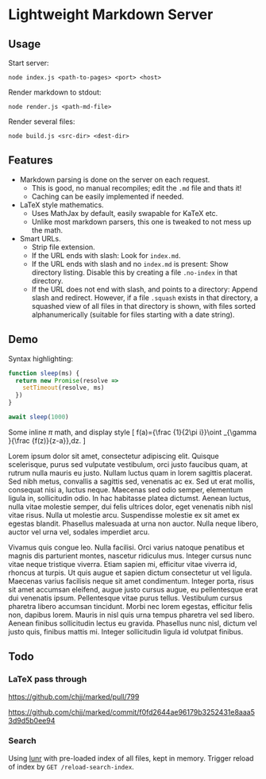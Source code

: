 # Lightweight Markdown Server


## Usage

Start server:

```
node index.js <path-to-pages> <port> <host>
```

Render markdown to stdout:

```
node render.js <path-md-file>
```

Render several files:

```
node build.js <src-dir> <dest-dir>
```


## Features

- Markdown parsing is done on the server on each request.
  - This is good, no manual recompiles; edit the `.md` file and thats it!
  - Caching can be easily implemented if needed.
- LaTeX style mathematics.
  - Uses MathJax by default, easily swapable for KaTeX etc.
  - Unlike most markdown parsers, this one is tweaked to not mess up the math.
- Smart URLs.
  - Strip file extension.
  - If the URL ends with slash: Look for `index.md`.
  - If the URL ends with slash and no `index.md` is present: Show directory listing. Disable this by creating a file `.no-index` in that directory.
  - If the URL does not end with slash, and points to a directory: Append slash and redirect. However, if a file `.squash` exists in that directory, a squashed view of all files in that directory is shown, with files sorted alphanumerically (suitable for files starting with a date string).


## Demo

Syntax highlighting:

```js
function sleep(ms) {
  return new Promise(resolve =>
    setTimeout(resolve, ms)
  })
}

await sleep(1000)
```

Some inline $\pi$ math, and display style
\[ f(a)={\frac {1}{2\pi i}}\oint _{\gamma }{\frac {f(z)}{z-a}}\,dz. \]

Lorem ipsum dolor sit amet, consectetur adipiscing elit. Quisque scelerisque, purus sed vulputate vestibulum, orci justo faucibus quam, at rutrum nulla mauris eu justo. Nullam luctus quam in lorem sagittis placerat. Sed nibh metus, convallis a sagittis sed, venenatis ac ex. Sed ut erat mollis, consequat nisi a, luctus neque. Maecenas sed odio semper, elementum ligula in, sollicitudin odio. In hac habitasse platea dictumst. Aenean luctus, nulla vitae molestie semper, dui felis ultrices dolor, eget venenatis nibh nisl vitae risus. Nulla ut molestie arcu. Suspendisse molestie ex sit amet ex egestas blandit. Phasellus malesuada at urna non auctor. Nulla neque libero, auctor vel urna vel, sodales imperdiet arcu.

Vivamus quis congue leo. Nulla facilisi. Orci varius natoque penatibus et magnis dis parturient montes, nascetur ridiculus mus. Integer cursus nunc vitae neque tristique viverra. Etiam sapien mi, efficitur vitae viverra id, rhoncus at turpis. Ut quis augue et sapien dictum consectetur ut vel ligula. Maecenas varius facilisis neque sit amet condimentum. Integer porta, risus sit amet accumsan eleifend, augue justo cursus augue, eu pellentesque erat dui venenatis ipsum. Pellentesque vitae purus tellus. Vestibulum cursus pharetra libero accumsan tincidunt. Morbi nec lorem egestas, efficitur felis non, dapibus lorem. Mauris in nisl quis urna tempus pharetra vel sed libero. Aenean finibus sollicitudin lectus eu gravida. Phasellus nunc nisl, dictum vel justo quis, finibus mattis mi. Integer sollicitudin ligula id volutpat finibus.


## Todo

### LaTeX pass through

https://github.com/chjj/marked/pull/799

https://github.com/chjj/marked/commit/f0fd2644ae96179b3252431e8aaa53d9d5b0ee94


### Search

Using [lunr](https://lunrjs.com/) with pre-loaded index of all files, kept in memory. Trigger reload of index by `GET /reload-search-index`.

